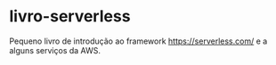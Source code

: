 # livro-serverless
Pequeno livro de introdução ao framework https://serverless.com/ e a alguns serviços da AWS.
